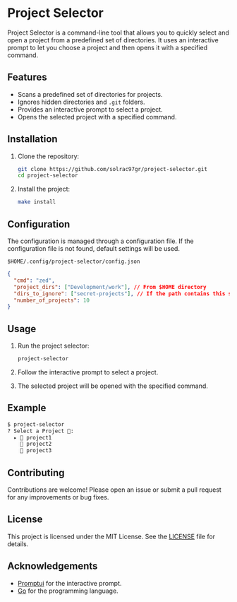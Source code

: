 # Project Selector

Project Selector is a command-line tool that allows you to quickly select and open a project from a predefined set of directories. It uses an interactive prompt to let you choose a project and then opens it with a specified command.

## Features

- Scans a predefined set of directories for projects.
- Ignores hidden directories and `.git` folders.
- Provides an interactive prompt to select a project.
- Opens the selected project with a specified command.

## Installation

1. Clone the repository:

    ```sh
    git clone https://github.com/solrac97gr/project-selector.git
    cd project-selector
    ```

2. Install the project:

    ```sh
    make install
    ```

## Configuration

The configuration is managed through a configuration file. If the configuration file is not found, default settings will be used.

`$HOME/.config/project-selector/config.json`

```json
{
  "cmd": "zed",
  "project_dirs": ["Development/work"], // From $HOME directory
  "dirs_to_ignore": ["secret-projects"], // If the path contains this strings, it will be ignored
  "number_of_projects": 10
}
```

## Usage

1. Run the project selector:

    ```sh
    project-selector
    ```

2. Follow the interactive prompt to select a project.

3. The selected project will be opened with the specified command.

## Example

```sh
$ project-selector
? Select a Project 🚀:
  ▸ 📁 project1
    📁 project2
    📁 project3
```

## Contributing

Contributions are welcome! Please open an issue or submit a pull request for any improvements or bug fixes.

## License

This project is licensed under the MIT License. See the [LICENSE](LICENSE) file for details.

## Acknowledgements

- [Promptui](https://github.com/manifoldco/promptui) for the interactive prompt.
- [Go](https://golang.org) for the programming language.
